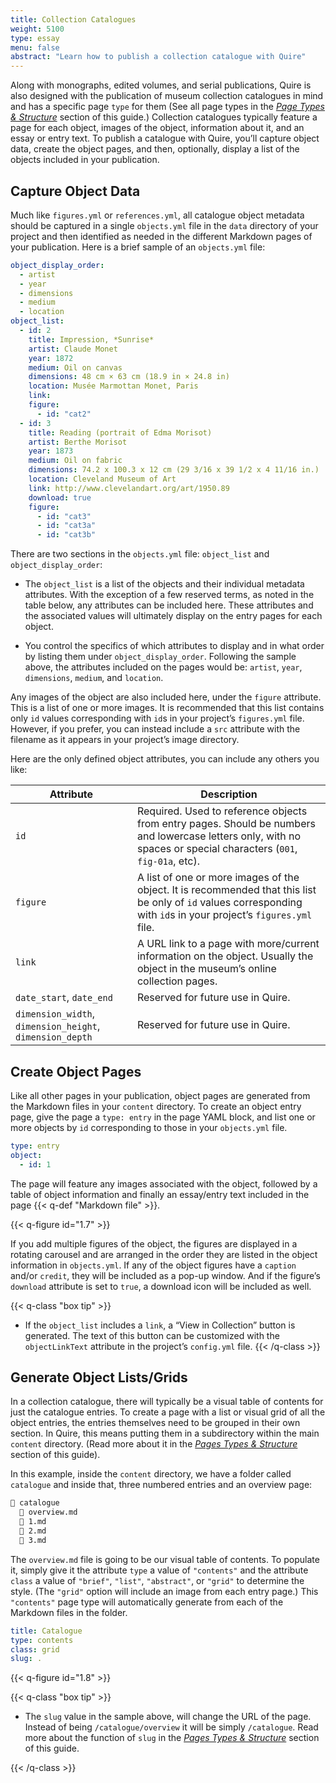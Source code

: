 ```yaml
---
title: Collection Catalogues
weight: 5100
type: essay
menu: false
abstract: "Learn how to publish a collection catalogue with Quire"
---
```


Along with monographs, edited volumes, and serial publications, Quire is also designed with the publication of museum collection catalogues in mind and has a specific page `type` for them (See all page types in the [*Page Types & Structure*](/docs-v0/pages/#define-page-types) section of this guide.) Collection catalogues typically feature a page for each object, images of the object, information about it, and an essay or entry text. To publish a catalogue with Quire, you’ll capture object data, create the object pages, and then, optionally, display a list of the objects included in your publication.

## Capture Object Data

Much like `figures.yml` or `references.yml`, all catalogue object metadata should be captured in a single `objects.yml` file in the `data` directory of your project and then identified as needed in the different Markdown pages of your publication. Here is a brief sample of an `objects.yml` file:

```yaml
object_display_order:
  - artist
  - year
  - dimensions
  - medium
  - location
object_list:
  - id: 2
    title: Impression, *Sunrise*
    artist: Claude Monet
    year: 1872
    medium: Oil on canvas
    dimensions: 48 cm × 63 cm (18.9 in × 24.8 in)
    location: Musée Marmottan Monet, Paris
    link:
    figure:
      - id: "cat2"
  - id: 3
    title: Reading (portrait of Edma Morisot)
    artist: Berthe Morisot
    year: 1873
    medium: Oil on fabric
    dimensions: 74.2 x 100.3 x 12 cm (29 3/16 x 39 1/2 x 4 11/16 in.)
    location: Cleveland Museum of Art
    link: http://www.clevelandart.org/art/1950.89
    download: true
    figure:
      - id: "cat3"
      - id: "cat3a"
      - id: "cat3b"
```

There are two sections in the `objects.yml` file: `object_list` and `object_display_order`:

- The `object_list` is a list of the objects and their individual metadata attributes. With the exception of a few reserved terms, as noted in the table below, any attributes can be included here. These attributes and the associated values will ultimately display on the entry pages for each object.

- You control the specifics of which attributes to display and in what order by listing them under `object_display_order`. Following the sample above, the attributes included on the pages would be: `artist`, `year`, `dimensions`, `medium`, and `location`.

Any images of the object are also included here, under the `figure` attribute. This is a list of one or more images. It is recommended that this list contains only `id` values corresponding with `id`s in your project’s `figures.yml` file. However, if you prefer, you can instead include a `src` attribute with the filename as it appears in your project’s image directory.

Here are the only defined object attributes, you can include any others you like:

| Attribute | Description |
| --- | --- |
| `id` | Required. Used to reference objects from entry pages. Should be numbers and lowercase letters only, with no spaces or special characters (`001`, `fig-01a`, etc). |
| `figure` | A list of one or more images of the object. It is recommended that this list be only of `id` values corresponding with `id`s in your project’s `figures.yml` file. |
| `link` | A URL link to a page with more/current information on the object. Usually the object in the museum’s online collection pages. |
| `date_start`, `date_end` | Reserved for future use in Quire. |
| `dimension_width`, `dimension_height`, `dimension_depth` | Reserved for future use in Quire. |

## Create Object Pages

Like all other pages in your publication, object pages are generated from the Markdown files in your `content` directory. To create an object entry page, give the page a `type: entry` in the page YAML block, and list one or more objects by `id` corresponding to those in your `objects.yml` file.

```yaml
type: entry
object:
  - id: 1
```

The page will feature any images associated with the object, followed by a table of object information and finally an essay/entry text included in the page {{< q-def "Markdown file" >}}.

{{< q-figure id="1.7" >}}

If you add multiple figures of the object, the figures are displayed in a rotating carousel and are arranged in the order they are listed in the object information in `objects.yml`. If any of the object figures have a `caption` and/or `credit`, they will be included as a pop-up window. And if the figure’s `download` attribute is set to `true`, a download icon will be included as well.

{{< q-class "box tip" >}}
- If the `object_list` includes a `link`, a “View in Collection” button is generated. The text of this button can be customized with the `objectLinkText` attribute in the project’s `config.yml` file.
{{< /q-class >}}

## Generate Object Lists/Grids

In a collection catalogue, there will typically be a visual table of contents for just the catalogue entries. To create a page with a list or visual grid of all the object entries, the entries themselves need to be grouped in their own section. In Quire, this means putting them in a subdirectory within the main `content` directory. (Read more about it in the [*Pages Types & Structure*](/docs-v0/pages/) section of this guide).

In this example, inside the `content` directory, we have a folder called `catalogue` and inside that, three numbered entries and an overview page:

```md
📁 catalogue
  📄 overview.md
  📄 1.md
  📄 2.md
  📄 3.md
```

The `overview.md` file is going to be our visual table of contents. To populate it, simply give it the attribute `type` a value of `"contents"` and the attribute `class` a value of  `"brief"`, `"list"`, `"abstract"`, or `"grid"` to determine the style. (The `"grid"` option will include an image from each entry page.) This `"contents"` page type will automatically generate from each of the Markdown files in the folder.

```yaml
title: Catalogue
type: contents
class: grid
slug: .
```

{{< q-figure id="1.8" >}}

{{< q-class "box tip" >}}

- The `slug` value in the sample above, will change the URL of the page. Instead of being `/catalogue/overview` it will be simply `/catalogue`. Read more about the function of `slug` in the [*Pages Types & Structure*](/docs-v0/pages/) section of this guide.

{{< /q-class >}}
